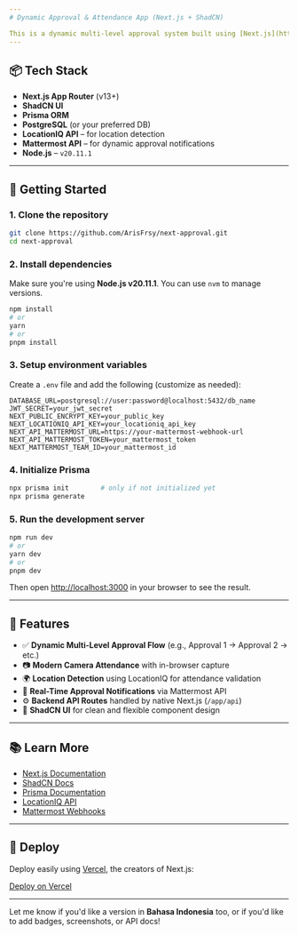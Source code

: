 ```yaml
---
# Dynamic Approval & Attendance App (Next.js + ShadCN)

This is a dynamic multi-level approval system built using [Next.js](https://nextjs.org) (Node.js `v20.11.1`) and styled with the [ShadCN UI](https://ui.shadcn.com/) component library. It includes an integrated attendance feature using a modern camera system and real-time geolocation via [LocationIQ](https://locationiq.com). Approval notifications are sent via the [Mattermost API](https://api.mattermost.com/), and backend routes are handled using Next.js built-in API routes.
---
```


## 📦 Tech Stack

- **Next.js App Router** (v13+)
- **ShadCN UI**
- **Prisma ORM**
- **PostgreSQL** (or your preferred DB)
- **LocationIQ API** – for location detection
- **Mattermost API** – for dynamic approval notifications
- **Node.js** – `v20.11.1`

---

## 🚀 Getting Started

### 1. Clone the repository

```bash
git clone https://github.com/ArisFrsy/next-approval.git
cd next-approval
```

### 2. Install dependencies

Make sure you're using **Node.js v20.11.1**. You can use `nvm` to manage versions.

```bash
npm install
# or
yarn
# or
pnpm install
```

### 3. Setup environment variables

Create a `.env` file and add the following (customize as needed):

```env
DATABASE_URL=postgresql://user:password@localhost:5432/db_name
JWT_SECRET=your_jwt_secret
NEXT_PUBLIC_ENCRYPT_KEY=your_public_key
NEXT_LOCATIONIQ_API_KEY=your_locationiq_api_key
NEXT_API_MATTERMOST_URL=https://your-mattermost-webhook-url
NEXT_API_MATTERMOST_TOKEN=your_mattermost_token
NEXT_MATTERMOST_TEAM_ID=your_mattermost_id

```

### 4. Initialize Prisma

```bash
npx prisma init        # only if not initialized yet
npx prisma generate
```

### 5. Run the development server

```bash
npm run dev
# or
yarn dev
# or
pnpm dev
```

Then open [http://localhost:3000](http://localhost:3000) in your browser to see the result.

---

## 📌 Features

- ✅ **Dynamic Multi-Level Approval Flow** (e.g., Approval 1 → Approval 2 → etc.)
- 📷 **Modern Camera Attendance** with in-browser capture
- 🌍 **Location Detection** using LocationIQ for attendance validation
- 🔔 **Real-Time Approval Notifications** via Mattermost API
- ⚙️ **Backend API Routes** handled by native Next.js (`/app/api`)
- 💅 **ShadCN UI** for clean and flexible component design

---

## 📚 Learn More

- [Next.js Documentation](https://nextjs.org/docs)
- [ShadCN Docs](https://ui.shadcn.com/docs)
- [Prisma Documentation](https://www.prisma.io/docs)
- [LocationIQ API](https://locationiq.com/docs)
- [Mattermost Webhooks](https://developers.mattermost.com/integrate/webhooks/incoming/)

---

## 🚀 Deploy

Deploy easily using [Vercel](https://vercel.com), the creators of Next.js:

[Deploy on Vercel](https://vercel.com/new?utm_source=create-next-app&utm_medium=default-template&utm_campaign=create-next-app)

---

Let me know if you'd like a version in **Bahasa Indonesia** too, or if you'd like to add badges, screenshots, or API docs!
